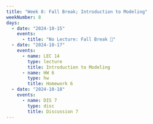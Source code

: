 ```yaml
---
title: "Week 8: Fall Break; Introduction to Modeling"
weekNumber: 8
days:
  - date: "2024-10-15"
    events:
      - title: "No Lecture: Fall Break 🍁"
  - date: "2024-10-17"
    events:
      - name: LEC 14
        type: lecture
        title: Introduction to Modeling
      - name: HW 6
        type: hw
        title: Homework 6
  - date: "2024-10-18"
    events:
      - name: DIS 7
        type: disc
        title: Discussion 7
---
```

